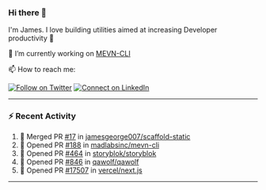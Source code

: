 ### Hi there 👋

I'm James. I love building utilities aimed at increasing Developer productivity :raised_hands: 

🔭 I’m currently working on [MEVN-CLI](https://github.com/madlabsinc/mevn-cli)

📫 How to reach me:

[![Follow on Twitter](https://img.shields.io/badge/--twitter?label=Twitter&logo=Twitter&style=social)](https://twitter.com/james_madhacks) [![Connect on LinkedIn](https://img.shields.io/badge/--linkedin?label=LinkedIn&logo=LinkedIn&style=social)](https://www.linkedin.com/in/jamesgeorge007)

---

### :zap: Recent Activity

<!--START_SECTION:activity-->
1. 🎉 Merged PR [#17](https://github.com/jamesgeorge007/scaffold-static/pull/17) in [jamesgeorge007/scaffold-static](https://github.com/jamesgeorge007/scaffold-static)
2. 💪 Opened PR [#188](https://github.com/madlabsinc/mevn-cli/pull/188) in [madlabsinc/mevn-cli](https://github.com/madlabsinc/mevn-cli)
3. 💪 Opened PR [#464](https://github.com/storyblok/storyblok/pull/464) in [storyblok/storyblok](https://github.com/storyblok/storyblok)
4. 💪 Opened PR [#846](https://github.com/qawolf/qawolf/pull/846) in [qawolf/qawolf](https://github.com/qawolf/qawolf)
5. 💪 Opened PR [#17507](https://github.com/vercel/next.js/pull/17507) in [vercel/next.js](https://github.com/vercel/next.js)
<!--END_SECTION:activity-->

---

<!--
**jamesgeorge007/jamesgeorge007** is a ✨ _special_ ✨ repository because its `README.md` (this file) appears on your GitHub profile.

Here are some ideas to get you started:

- 🌱 I’m currently learning ...
- 👯 I’m looking to collaborate on ...
- 🤔 I’m looking for help with ...
- 💬 Ask me about ...
- 😄 Pronouns: ...
- ⚡ Fun fact: ...
-->
